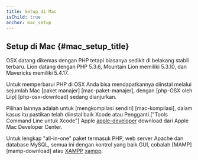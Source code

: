```yaml
---
title: Setup di Mac
isChild: true
anchor: mac_setup
---
```


## Setup di Mac {#mac_setup_title}

OSX datang dikemas dengan PHP tetapi biasanya sedikit di belakang stabil terbaru. Lion datang dengan PHP 5.3.6,
Mountain Lion memiliki 5.3.10, dan Mavericks memiliki 5.4.17.

Untuk memperbarui PHP di OSX Anda bisa mendapatkannya diinstal melalui sejumlah Mac [paket manajer] [mac-paket-manajer], dengan
[php-OSX oleh Liip] [php-osx-download] sedang dianjurkan.

Pilihan lainnya adalah untuk [mengkompilasi sendiri] [mac-kompilasi], dalam kasus itu pastikan telah diinstal baik Xcode atau
Pengganti ["Tools Command Line untuk Xcode"] Apple [apple-developer] download dari Apple Mac Developer Center.

Untuk lengkap "all-in-one" paket termasuk PHP, web server Apache dan database MySQL, semua ini dengan kontrol yang baik
GUI, cobalah [MAMP] [mamp-download] atau [XAMPP] [xampp].

[mac-package-managers]: http://www.php.net/manual/en/install.macosx.packages.php
[mac-compile]: http://www.php.net/manual/en/install.macosx.compile.php
[xcode-gcc-substitution]: https://github.com/kennethreitz/osx-gcc-installer
[apple-developer]: https://developer.apple.com/downloads
[mamp-downloads]: http://www.mamp.info/en/downloads/index.html
[php-osx-downloads]: http://php-osx.liip.ch/
[xampp]: http://www.apachefriends.org/en/xampp.html
